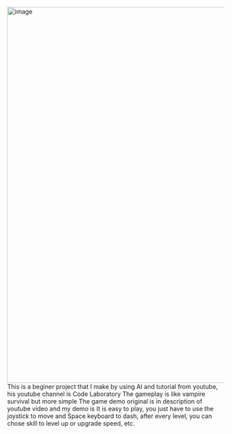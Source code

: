 <img width="1917" height="869" alt="image" src="https://github.com/user-attachments/assets/0dfa8d6f-abb9-4158-bbcf-96f25a565378" />This is a beginer project that I make by using AI and tutorial from youtube, his youtube channel is Code Laboratory
The gameplay is like vampire survival but more simple
The game demo original is in description of youtube video and my demo is 
It is easy to play, you just have to use the joystick to move and Space keyboard to dash, after every level, you can chose skill to level up or upgrade speed, etc.
